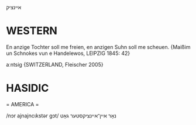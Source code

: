 איינציק

WESTERN
========

En anzige Tochter soll me freien, en anzigen Suhn soll me scheuen.
{Maißim un Schnokes vun e Handelewos, LEIPZIG 1845: 42}

aːntsig {SWITZERLAND, Fleischer 2005}

HASIDIC
=======
= AMERICA = 

/nɔr ajnajncɩkstər gɔt/ נאָר איין־איינציקסטער גאָט